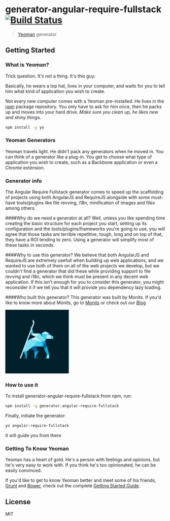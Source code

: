 # generator-angular-require-fullstack [![Build Status](https://travis-ci.org/Monits/generator-angular-require-fullstack.svg?branch=master)](https://travis-ci.org/monits/generator-angular-require-fullstack)

> [Yeoman](http://yeoman.io) generator

## Getting Started

### What is Yeoman?

Trick question. It's not a thing. It's this guy:

Basically, he wears a top hat, lives in your computer, and waits for you to tell him what kind of application you wish to create.

Not every new computer comes with a Yeoman pre-installed. He lives in the [npm](https://npmjs.org) package repository. You only have to ask for him once, then he packs up and moves into your hard drive. *Make sure you clean up, he likes new and shiny things.*

```bash
npm install -g yo
```
### Yeoman Generators

Yeoman travels light. He didn't pack any generators when he moved in. You can think of a generator like a plug-in. You get to choose what type of application you wish to create, such as a Backbone application or even a Chrome extension.

### Generator info

The Angular Require Fullstack generator comes to speed up the scaffolding of projects using both AngularJS and RequireJS alongside with some must-have tools/plugins like file revving, i18n, minification of images and files among others. 

####Why do we need a generator at all?
Well, unless you like spending time creating the basic structure for each project you start, setting up its configuration and the tools/plugins/frameworks you're going to use, you will agree that those tasks are terrible repetitive, tough, long and on top of that, they have a ROI tending to zero. Using a generator will simplify most of these tasks in seconds.

####Why to use this generator?
We believe that both AngularJS and RequireJS are extremely usefull when building up web applications, and we wanted to use both of them on all of the web projects we develop, but we couldn't find a generator that did these while providing support to file revving and i18n, which we think must be present in any decent web application. If this isn't enough for you to consider this generator, you might reconsider it if we tell you that it will provide you dependency lazy loading. 

####Who built this generator?
This generator was built by Monits. If you'd like to know more about Monits, go to [Monits](http://www.monits.com) or check out our [Blog](https://medium.com/monits-blog)

![](monits_logo.png)

### How to use it

To install generator-angular-require-fullstack from npm, run:

```bash
npm install -g generator-angular-require-fullstack
```

Finally, initiate the generator:

```bash
yo angular-require-fullstack
```
It will guide you from there

### Getting To Know Yeoman

Yeoman has a heart of gold. He's a person with feelings and opinions, but he's very easy to work with. If you think he's too opinionated, he can be easily convinced.

If you'd like to get to know Yeoman better and meet some of his friends, [Grunt](http://gruntjs.com) and [Bower](http://bower.io), check out the complete [Getting Started Guide](https://github.com/yeoman/yeoman/wiki/Getting-Started).

## License

MIT
